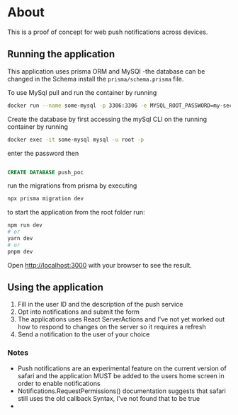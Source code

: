 # About

This is a proof of concept for web push notifications across devices.

## Running the application

This application uses prisma ORM and MySQl -the database can be changed in the Schema install the `prisma/schema.prisma` file.

To use MySql pull and run the container by running

```bash
docker run --name some-mysql -p 3306:3306 -e MYSQL_ROOT_PASSWORD=my-secret-pw -d mysql

```

Create the database by first accessing the mySql CLI on the running container by running

```bash
docker exec -it some-mysql mysql -u root -p
```

enter the password then

```SQL

CREATE DATABASE push_poc
```

run the migrations from prisma by executing

```bash
npx prisma migration dev
```

to start the application from the root folder run:

```bash
npm run dev
# or
yarn dev
# or
pnpm dev
```

Open [http://localhost:3000](http://localhost:3000) with your browser to see the result.

## Using the application

1. Fill in the user ID and the description of the push service
2. Opt into notifications and submit the form
3. The applications uses React ServerActions and I've not yet worked out how to respond to changes on the server so it requires a refresh
4. Send a notification to the user of your choice

### Notes

- Push notifications are an experimental feature on the current version of safari and the application MUST be added to the users home screen in order to enable notifications
- Notifications.RequestPermissions() documentation suggests that safari still uses the old callback Syntax, I've not found that to be true
-
